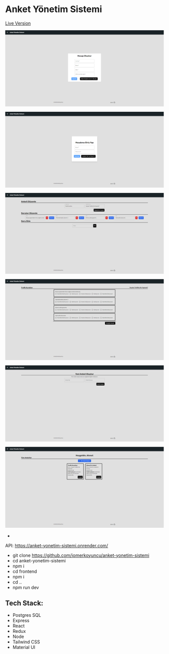 # Anket Yönetim Sistemi

[Live Version](https://anket-yonetim-sistemi-iomerkoyuncu.netlify.app/)

![Screenshot](frontend/src/assets/ss-1.png)

![Screenshot](frontend/src/assets/ss-2.png)

![Screenshot](frontend/src/assets/ss-3.png)

![Screenshot](frontend/src/assets/ss-4.png)

![Screenshot](frontend/src/assets/ss-5.png)

![Screenshot](frontend/src/assets/ss-6.png)

-

API: https://anket-yonetim-sistemi.onrender.com/

- git clone https://github.com/iomerkoyuncu/anket-yonetim-sistemi
- cd anket-yonetim-sistemi
- npm i
- cd frontend
- npm i
- cd ..
- npm run dev

## Tech Stack:

- Postgres SQL
- Express
- React
- Redux
- Node
- Tailwind CSS
- Material UI
